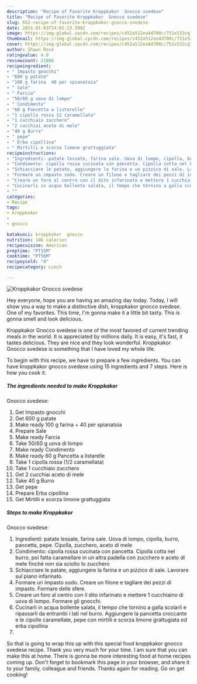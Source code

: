 ```yaml
---
description: "Recipe of Favorite Kroppkakor  Gnocco svedese"
title: "Recipe of Favorite Kroppkakor  Gnocco svedese"
slug: 652-recipe-of-favorite-kroppkakor-gnocco-svedese
date: 2021-01-03T14:01:23.590Z
image: https://img-global.cpcdn.com/recipes/c452a512ea4d700c/751x532cq70/kroppkakor-gnocco-svedese-recipe-main-photo.jpg
thumbnail: https://img-global.cpcdn.com/recipes/c452a512ea4d700c/751x532cq70/kroppkakor-gnocco-svedese-recipe-main-photo.jpg
cover: https://img-global.cpcdn.com/recipes/c452a512ea4d700c/751x532cq70/kroppkakor-gnocco-svedese-recipe-main-photo.jpg
author: Shawn Rose
ratingvalue: 4.8
reviewcount: 21866
recipeingredient:
- " Impasto gnocchi"
- "600 g patate"
- "100 g farina  40 per spianatoia"
- " Sale"
- " Farcia"
- "50/60 g uova di lompo"
- " Condimento"
- "60 g Pancetta a listarelle"
- "1 cipolla rossa 12 caramellata"
- "1 cucchiaio zucchero"
- "2 cucchiai aceto di mele"
- "40 g Burro"
- " pepe"
- " Erba cipollina"
- " Mirtilli e scorza limone grattuggiata"
recipeinstructions:
- "Ingredienti: patate lessate, farina sale. Uova di lompo, cipolla, burro, pancetta, pepe. Cipolla, zucchero, aceto di mele"
- "Condimento: cipolla rossa cucinata con pancetta. Cipolla cotta nel burro, poi fatta caramellare in un altra padella con zucchero e aceto di mele finché non sia sciolto lo zucchero"
- "Schiacciare le patate, aggiungere la farina e un pizzico di sale. Lavorare sul piano infarinato."
- "Formare un impasto sodo. Creare un filone e tagliare dei pezzi di impasto. Formare delle sfere."
- "Creare un foro al centro con il dito infarinato e mettere 1 cucchiaino di uova di lompo. Formare gli gnocchi."
- "Cucinarli in acqua bollente salata, il tempo che tornino a galla scolarli e ripassarli da entrambi i lati nel burro. Aggiungere la pancetta croccante e le cipolle caramellate, pepe con mirtilli e scorza limone grattugiata ed erba cipollina"
- ""
categories:
- Recipe
tags:
- kroppkakor
- 
- gnocco

katakunci: kroppkakor  gnocco 
nutrition: 186 calories
recipecuisine: American
preptime: "PT15M"
cooktime: "PT56M"
recipeyield: "4"
recipecategory: Lunch

---
```



![Kroppkakor 
Gnocco svedese](https://img-global.cpcdn.com/recipes/c452a512ea4d700c/751x532cq70/kroppkakor-gnocco-svedese-recipe-main-photo.jpg)

Hey everyone, hope you are having an amazing day today. Today, I will show you a way to make a distinctive dish, kroppkakor 
gnocco svedese. One of my favorites. This time, I'm gonna make it a little bit tasty. This is gonna smell and look delicious.



Kroppkakor 
Gnocco svedese is one of the most favored of current trending meals in the world. It is appreciated by millions daily. It is easy, it's fast, it tastes delicious. They are nice and they look wonderful. Kroppkakor 
Gnocco svedese is something that I have loved my whole life.


To begin with this recipe, we have to prepare a few ingredients. You can have kroppkakor 
gnocco svedese using 15 ingredients and 7 steps. Here is how you cook it.

<!--inarticleads1-->

##### The ingredients needed to make Kroppkakor 
Gnocco svedese:

1. Get  Impasto gnocchi
1. Get 600 g patate
1. Make ready 100 g farina + 40 per spianatoia
1. Prepare  Sale
1. Make ready  Farcia
1. Take 50/60 g uova di lompo
1. Make ready  Condimento
1. Make ready 60 g Pancetta a listarelle
1. Take 1 cipolla rossa (1/2 caramellata)
1. Take 1 cucchiaio zucchero
1. Get 2 cucchiai aceto di mele
1. Take 40 g Burro
1. Get  pepe
1. Prepare  Erba cipollina
1. Get  Mirtilli e scorza limone grattuggiata




<!--inarticleads2-->

##### Steps to make Kroppkakor 
Gnocco svedese:

1. Ingredienti: patate lessate, farina sale. Uova di lompo, cipolla, burro, pancetta, pepe. Cipolla, zucchero, aceto di mele
1. Condimento: cipolla rossa cucinata con pancetta. Cipolla cotta nel burro, poi fatta caramellare in un altra padella con zucchero e aceto di mele finché non sia sciolto lo zucchero
1. Schiacciare le patate, aggiungere la farina e un pizzico di sale. Lavorare sul piano infarinato.
1. Formare un impasto sodo. Creare un filone e tagliare dei pezzi di impasto. Formare delle sfere.
1. Creare un foro al centro con il dito infarinato e mettere 1 cucchiaino di uova di lompo. Formare gli gnocchi.
1. Cucinarli in acqua bollente salata, il tempo che tornino a galla scolarli e ripassarli da entrambi i lati nel burro. Aggiungere la pancetta croccante e le cipolle caramellate, pepe con mirtilli e scorza limone grattugiata ed erba cipollina
1. 




So that is going to wrap this up with this special food kroppkakor 
gnocco svedese recipe. Thank you very much for your time. I am sure that you can make this at home. There is gonna be more interesting food at home recipes coming up. Don't forget to bookmark this page in your browser, and share it to your family, colleague and friends. Thanks again for reading. Go on get cooking!
